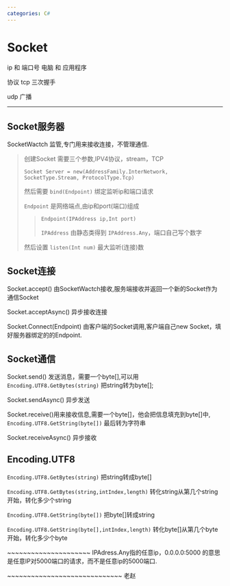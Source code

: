 ```yaml
---
categories: C#
---
```


# Socket

ip 和 端口号 电脑 和 应用程序

协议 tcp 三次握手

udp 广播

------------------------------------------------------------------------

## Socket服务器

SocketWactch 监管,专门用来接收连接，不管理通信.

> 创建Socket 需要三个参数,IPV4协议，stream，TCP
>
> `Socket Server = new(AddressFamily.InterNetwork, SocketType.Stream, ProtocolType.Tcp)`
>
> 然后需要 `bind(Endpoint)` 绑定监听ip和端口请求
>
> `Endpoint` 是网络端点,由ip和port(端口)组成
>
> > `Endpoint(IPAddress ip,Int port)`
> >
> > `IPAddress` 由静态类得到 `IPAddress.Any`，端口自己写个数字
>
> 然后设置 `listen(Int num)` 最大监听(连接)数

## Socket连接

Socket.accept()
由SocketWactch接收,服务端接收并返回一个新的Socket作为通信Socket

Socket.acceptAsync() 异步接收连接

Socket.Connect(Endpoint) 由客户端的Socket调用,客户端自己new
Socket，填好服务器绑定的的Endpoint.

## Socket通信

Socket.send() 发送消息，需要一个byte\[\],可以用
`Encoding.UTF8.GetBytes(string)` 把string转为byte\[\];

Socket.sendAsync() 异步发送

Socket.receive()用来接收信息,需要一个byte\[\]，他会把信息填充到byte\[\]中,
`Encoding.UTF8.GetString(byte[])` 最后转为字符串

Socket.receiveAsync() 异步接收

## Encoding.UTF8

`Encoding.UTF8.GetBytes(string)` 把string转成byte\[\]

`Encoding.UTF8.GetBytes(string,intIndex,length)`
转化string从第几个string开始，转化多少个string

`Encoding.UTF8.GetString(byte[])` 把byte\[\]转成string

`Encoding.UTF8.GetString(byte[],intIndex,length)`
转化byte\[\]从第几个byte开始，转化多少个byte

\~\~\~\~\~\~\~\~\~\~\~\~\~\~\~\~\~\~\~\~\~
IPAdress.Any指的任意ip，0.0.0.0:5000
的意思是任意IP对5000端口的请求，而不是任意ip的5000端口.

\~\~\~\~\~\~\~\~\~\~\~\~\~\~\~\~\~\~\~\~\~\~\~\~\~\~\~\~\~ 老赵
